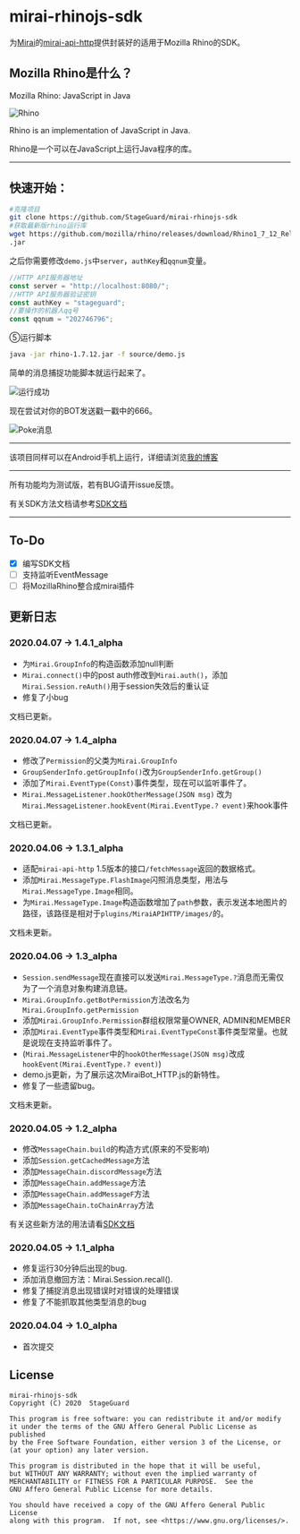 # mirai-rhinojs-sdk
为[Mirai](https://github.com/mamoe/mirai)的[mirai-api-http](https://github.com/mamoe/mirai-api-http)提供封装好的适用于Mozilla Rhino的SDK。

## Mozilla Rhino是什么？
Mozilla Rhino: JavaScript in Java

![Rhino](https://developer.mozilla.org/@api/deki/files/832/=Rhino.jpg)

Rhino is an implementation of JavaScript in Java.

Rhino是一个可以在JavaScript上运行Java程序的库。

----

## 快速开始：
```bash
#克隆项目
git clone https://github.com/StageGuard/mirai-rhinojs-sdk
#获取最新版rhino运行库
wget https://github.com/mozilla/rhino/releases/download/Rhino1_7_12_Release/rhino-1.7.12
.jar
```

之后你需要修改`demo.js`中`server`，`authKey`和`qqnum`变量。
```javascript
//HTTP API服务器地址
const server = "http://localhost:8080/";
//HTTP API服务器验证密钥
const authKey = "stageguard";
//要操作的机器人qq号
const qqnum = "202746796";
```
⑤运行脚本
```bash
java -jar rhino-1.7.12.jar -f source/demo.js
```
简单的消息捕捉功能脚本就运行起来了。

![运行成功](https://cdn.jsdelivr.net/gh/StageGuard/mirai-rhinojs-sdk/static/status.png)

现在尝试对你的BOT发送戳一戳中的666。

![Poke消息](https://cdn.jsdelivr.net/gh/StageGuard/mirai-rhinojs-sdk/static/poke.png)

----

该项目同样可以在Android手机上运行，详细请浏览[我的博客](https://stageguard.top/2020/04/01/run-qqbot-on-termux-android/)

----

所有功能均为测试版，若有BUG请开issue反馈。

有关SDK方法文档请参考[SDK文档](https://stageguard.top/p/mirai-rhinojs-sdk.html)

----

## To-Do
- [x] 编写SDK文档
- [ ] 支持监听EventMessage
- [ ] 将MozillaRhino整合成mirai插件

## 更新日志

### 2020.04.07 → 1.4.1_alpha

* 为`Mirai.GroupInfo`的构造函数添加null判断
* `Mirai.connect()`中的post auth修改到`Mirai.auth()`，添加`Mirai.Session.reAuth()`用于session失效后的重认证
* 修复了小bug

文档已更新。

### 2020.04.07 → 1.4_alpha

* 修改了`Permission`的父类为`Mirai.GroupInfo`
* `GroupSenderInfo.getGroupInfo()`改为`GroupSenderInfo.getGroup()`
* 添加了`Mirai.EventType(Const)`事件类型，现在可以监听事件了。
* `Mirai.MessageListener.hookOtherMessage(JSON msg)` 改为 `Mirai.MessageListener.hookEvent(Mirai.EventType.? event)`来hook事件

文档已更新。

### 2020.04.06 → 1.3.1_alpha

* 适配`mirai-api-http` 1.5版本的接口`/fetchMessage`返回的数据格式。
* 添加`Mirai.MessageType.FlashImage`闪照消息类型，用法与`Mirai.MessageType.Image`相同。
* 为`Mirai.MessageType.Image`构造函数增加了`path`参数，表示发送本地图片的路径，该路径是相对于`plugins/MiraiAPIHTTP/images/`的。

文档未更新。

### 2020.04.06 → 1.3_alpha
* `Session.sendMessage`现在直接可以发送`Mirai.MessageType.?`消息而无需仅为了一个消息对象构建消息链。
* `Mirai.GroupInfo.getBotPermission`方法改名为`Mirai.GroupInfo.getPermission`
* 添加`Mirai.GroupInfo.Permission`群组权限常量OWNER, ADMIN和MEMBER
* 添加`Mirai.EventType`事件类型和`Mirai.EventTypeConst`事件类型常量。也就是说现在支持监听事件了。
* (`Mirai.MessageListener`中的`hookOtherMessage(JSON msg)`改成`hookEvent(Mirai.EventType.? event)`)
* demo.js更新，为了展示这次MiraiBot_HTTP.js的新特性。
* 修复了一些遗留bug。

文档未更新。

### 2020.04.05 → 1.2_alpha
* 修改`MessageChain.build`的构造方式(原来的不受影响)
* 添加`Session.getCachedMessage`方法
* 添加`MessageChain.discordMessage`方法
* 添加`MessageChain.addMessage`方法
* 添加`MessageChain.addMessageF`方法
* 添加`MessageChain.toChainArray`方法

有关这些新方法的用法请看[SDK文档](https://stageguard.top/p/mirai-rhinojs-sdk.html)

### 2020.04.05 → 1.1_alpha
* 修复运行30分钟后出现的bug.
* 添加消息撤回方法：Mirai.Session.recall().
* 修复了捕捉消息出现错误时对错误的处理错误
* 修复了不能抓取其他类型消息的bug
### 2020.04.04 → 1.0_alpha
* 首次提交

## License
```
mirai-rhinojs-sdk
Copyright (C) 2020  StageGuard

This program is free software: you can redistribute it and/or modify
it under the terms of the GNU Affero General Public License as published
by the Free Software Foundation, either version 3 of the License, or
(at your option) any later version.

This program is distributed in the hope that it will be useful,
but WITHOUT ANY WARRANTY; without even the implied warranty of
MERCHANTABILITY or FITNESS FOR A PARTICULAR PURPOSE.  See the
GNU Affero General Public License for more details.

You should have received a copy of the GNU Affero General Public License
along with this program.  If not, see <https://www.gnu.org/licenses/>.
```
